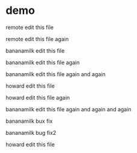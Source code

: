 # demo

remote edit this file

remote edit this file again


bananamilk edit this file

bananamilk edit this file again

bananamilk edit this file again and again

howard edit this file

howard edit this file again

bananamilk edit this file again and again and again

bananamilk bux fix

bananamilk bug fix2

howard edit this file 
